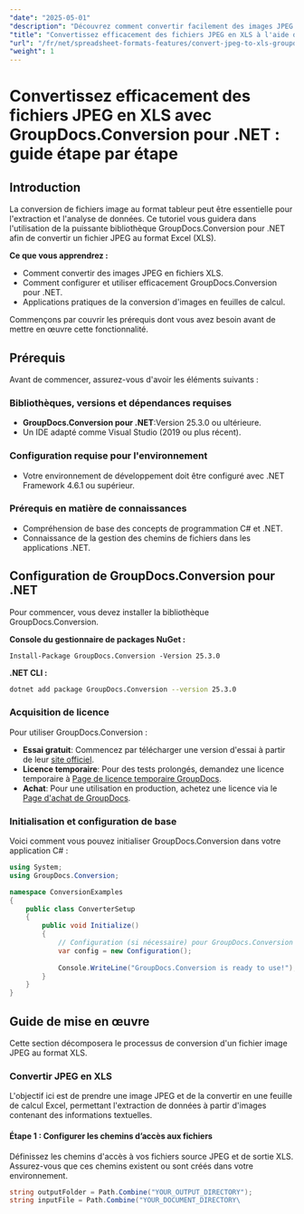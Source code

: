 ```yaml
---
"date": "2025-05-01"
"description": "Découvrez comment convertir facilement des images JPEG en fichiers Excel (XLS) grâce à la puissante bibliothèque GroupDocs.Conversion pour .NET. Suivez notre guide étape par étape pour une mise en œuvre facile."
"title": "Convertissez efficacement des fichiers JPEG en XLS à l'aide de GroupDocs.Conversion pour .NET &#58; un guide étape par étape"
"url": "/fr/net/spreadsheet-formats-features/convert-jpeg-to-xls-groupdocs-conversion-net/"
"weight": 1
---
```


# Convertissez efficacement des fichiers JPEG en XLS avec GroupDocs.Conversion pour .NET : guide étape par étape

## Introduction

La conversion de fichiers image au format tableur peut être essentielle pour l'extraction et l'analyse de données. Ce tutoriel vous guidera dans l'utilisation de la puissante bibliothèque GroupDocs.Conversion pour .NET afin de convertir un fichier JPEG au format Excel (XLS).

**Ce que vous apprendrez :**
- Comment convertir des images JPEG en fichiers XLS.
- Comment configurer et utiliser efficacement GroupDocs.Conversion pour .NET.
- Applications pratiques de la conversion d'images en feuilles de calcul.

Commençons par couvrir les prérequis dont vous avez besoin avant de mettre en œuvre cette fonctionnalité.

## Prérequis

Avant de commencer, assurez-vous d'avoir les éléments suivants :

### Bibliothèques, versions et dépendances requises
- **GroupDocs.Conversion pour .NET**:Version 25.3.0 ou ultérieure.
- Un IDE adapté comme Visual Studio (2019 ou plus récent).

### Configuration requise pour l'environnement
- Votre environnement de développement doit être configuré avec .NET Framework 4.6.1 ou supérieur.

### Prérequis en matière de connaissances
- Compréhension de base des concepts de programmation C# et .NET.
- Connaissance de la gestion des chemins de fichiers dans les applications .NET.

## Configuration de GroupDocs.Conversion pour .NET

Pour commencer, vous devez installer la bibliothèque GroupDocs.Conversion.

**Console du gestionnaire de packages NuGet :**
```shell
Install-Package GroupDocs.Conversion -Version 25.3.0
```

**\.NET CLI :**
```bash
dotnet add package GroupDocs.Conversion --version 25.3.0
```

### Acquisition de licence

Pour utiliser GroupDocs.Conversion :
- **Essai gratuit**: Commencez par télécharger une version d'essai à partir de leur [site officiel](https://releases.groupdocs.com/conversion/net/).
- **Licence temporaire**: Pour des tests prolongés, demandez une licence temporaire à [Page de licence temporaire GroupDocs](https://purchase.groupdocs.com/temporary-license/).
- **Achat**: Pour une utilisation en production, achetez une licence via le [Page d'achat de GroupDocs](https://purchase.groupdocs.com/buy).

### Initialisation et configuration de base

Voici comment vous pouvez initialiser GroupDocs.Conversion dans votre application C# :

```csharp
using System;
using GroupDocs.Conversion;

namespace ConversionExamples
{
    public class ConverterSetup
    {
        public void Initialize()
        {
            // Configuration (si nécessaire) pour GroupDocs.Conversion
            var config = new Configuration();
            
            Console.WriteLine("GroupDocs.Conversion is ready to use!");
        }
    }
}
```

## Guide de mise en œuvre

Cette section décomposera le processus de conversion d'un fichier image JPEG au format XLS.

### Convertir JPEG en XLS

L'objectif ici est de prendre une image JPEG et de la convertir en une feuille de calcul Excel, permettant l'extraction de données à partir d'images contenant des informations textuelles.

#### Étape 1 : Configurer les chemins d’accès aux fichiers

Définissez les chemins d'accès à vos fichiers source JPEG et de sortie XLS. Assurez-vous que ces chemins existent ou sont créés dans votre environnement.

```csharp
string outputFolder = Path.Combine("YOUR_OUTPUT_DIRECTORY");
string inputFile = Path.Combine("YOUR_DOCUMENT_DIRECTORY\